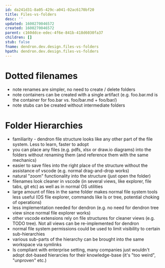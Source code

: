 ```yaml
---
id: da241d31-8a05-429c-a041-02ac6170bf20
title: Files-vs-folders
desc: ''
updated: 1600270046572
created: 1600270046572
parent: c160ddce-edec-4f6e-841b-418d6030fa37
children: []
stub: false
fname: dendron.dev.design.files-vs-folders
hpath: dendron.dev.design.files-vs-folders
---
```

# Dotted filenames

- note renames are simpler, no need to create / delete folders
- note containers can be created with a single artifact (e.g. foo.bar.md is the container for foo.bar vs. foo/bar.md + foo/bar/)
- note stubs can be created without intermediate folders

# Folder Hierarchies

- familiarity - dendron file structure looks like any other part of the file system. Less to learn, faster to adopt
- you can place any files (e.g. pdfs, xlsx or draw.io diagrams) into the folders without renaming them (and reference them with the same mechanics)
- easier to save files into the right place of the structure without the assistance of vscode (e.g. normal drag-and-drop works)
- natural "zoom" functionality into the structure (just open the folder)
- filenames look cleaner in vscode (in several views, like explorer, file tabs, git etc) as well as in normal OS utilities
- large amount of files in the same folder makes normal file system tools less useful (OS file explorer, commands like ls or tree, potential choking of operations)
- less implementation needed for dendron (e.g. no need for dendron tree view since normal file explorer works)
- other vscode extensions rely on file structures for cleaner views (e.g. TODO tree). Not all views can be re-implemented for dendron
- normal file system permissions could be used to limit visibility to certain sub-hierarchies
- various sub-parts of the hierarchy can be brought into the same workspace via symlinks
- Is compliant with enterprise setting, many companies just wouldn't adopt dot-based hierarcies for their knowledge-base (it's "too weird", "unproven" etc.)

